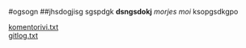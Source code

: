 #ogsogn
##jhsdogjisg
sgspdgk **dsngsdokj** *morjes moi* ksopgsdkgpo

[komentorivi.txt](https://github.com/Jusq17/ot-harjoitustyo/blob/master/laskarit/viikko1/komentorivi.txt)
<br />
[gitlog.txt](https://github.com/Jusq17/ot-harjoitustyo/blob/master/laskarit/viikko1/gitlog.txt)
